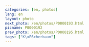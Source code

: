 ```yaml
---
categories: [en, photos]
lang: en
layout: photo
next_photo: /en/photos/P0000193.html
picname: P0000192
prev_photo: /en/photos/P0000195.html
tags: ["K\xF6cherbaum"]
---
```

